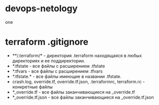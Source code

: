 # devops-netology
one

# terraform .gitignore
- **/.terraform/\* - директория .terraform находящаяся в любых директориях и ее поддиректории.
- *.tfstate - все файлы с расширением .tfstate
- *.tfvars - все файлы с расширением .tfvars
- *.tfstate.\* - все файлы имеющие в названии .tfstate.
- crash.log, override.tf, override.tf.json, .terraformrc, terraform.rc - конкретные файлы
- *_override.tf - все файлы заканчивающиеся на _override.tf
- *_override.tf.json - все файлы заканчивающиеся на _override.tf.json